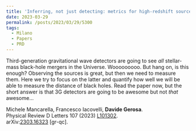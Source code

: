 ```yaml
---
title: 'Inferring, not just detecting: metrics for high-redshift sources observed with third-generation gravitational-wave detectors'
date: 2023-03-29
permalink: /posts/2023/03/29/5300
tags:
  - Milano
  - Papers
  - PRD
---
```


Third-generation gravitational wave detectors are going to see _all_ stellar-mass black-hole mergers in the Universe. Wooooooooo. But hang on, is this enough? Observing the sources is great, but then we need to measure them. Here we try to focus on the latter and quantify how well we will be able to measure the distance of black holes. Read the paper now, but the short answer is that 3G detectors are going to be awesome but not _that_ awesome…

Michele Mancarella, Francesco Iacovelli, **Davide Gerosa**.  
Physical Review D Letters 107 (2023) [L101302](<https://journals.aps.org/prd/abstract/10.1103/PhysRevD.107.L101302>).  
arXiv:[](<https://arxiv.org/abs/2204.00026>)[](<https://arxiv.org/abs/2204.03423>)[2303.16323](<https://arxiv.org/abs/2303.16323>) [gr-qc].

